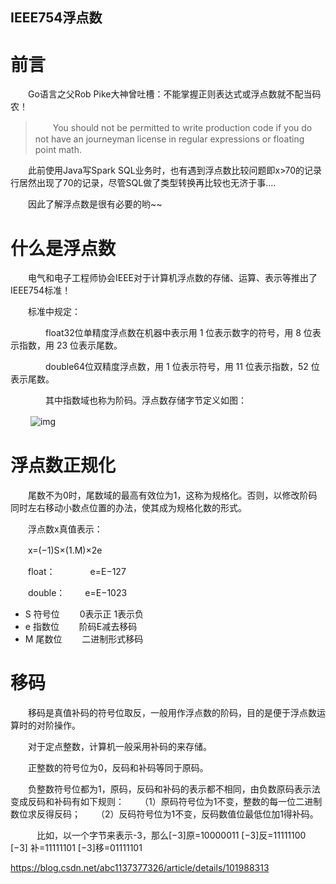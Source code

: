 ## IEEE754浮点数

# 前言

　　Go语言之父Rob Pike大神曾吐槽：不能掌握正则表达式或浮点数就不配当码农！

> 　　You should not be permitted to write production code if you do not have an journeyman license in regular expressions or floating point math.

　　此前使用Java写Spark SQL业务时，也有遇到浮点数比较问题即x>70的记录行居然出现了70的记录，尽管SQL做了类型转换再比较也无济于事....

　　因此了解浮点数是很有必要的哟~~

# 什么是浮点数

　　电气和电子工程师协会IEEE对于计算机浮点数的存储、运算、表示等推出了IEEE754标准！

　　标准中规定：

　　　　float32位单精度浮点数在机器中表示用 1 位表示数字的符号，用 8 位表示指数，用 23 位表示尾数。

　　　　double64位双精度浮点数，用 1 位表示符号，用 11 位表示指数，52 位表示尾数。

　　　　其中指数域也称为阶码。浮点数存储字节定义如图：

　　    ![img](https://img2018.cnblogs.com/blog/826323/201906/826323-20190618095032673-328831084.png)

# 浮点数正规化

　　尾数不为0时，尾数域的最高有效位为1，这称为规格化。否则，以修改阶码同时左右移动小数点位置的办法，使其成为规格化数的形式。

　　浮点数x真值表示：

　　x=(−1)S×(1.M)×2e

　　float：　　　　e=E−127

　　double：　　  e=E−1023　

- S 符号位　　 0表示正 1表示负
- e 指数位 　　阶码E减去移码
- M 尾数位 　　二进制形式移码

# 移码

　　移码是真值补码的符号位取反，一般用作浮点数的阶码，目的是便于浮点数运算时的对阶操作。

　　对于定点整数，计算机一般采用补码的来存储。

　　正整数的符号位为0，反码和补码等同于原码。

　　负整数符号位都为1，原码，反码和补码的表示都不相同，由负数原码表示法变成反码和补码有如下规则：
　　（1）原码符号位为1不变，整数的每一位二进制数位求反得反码；
　　（2）反码符号位为1不变，反码数值位最低位加1得补码。

　　　比如，以一个字节来表示-3，那么[−3]原=10000011 [−3]反=11111100 [−3] 补=11111101 [−3]移=01111101

https://blog.csdn.net/abc1137377326/article/details/101988313